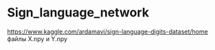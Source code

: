# Sign_language_network
https://www.kaggle.com/ardamavi/sign-language-digits-dataset/home  файлы X.npy и Y.npy
